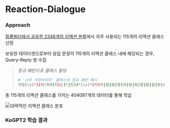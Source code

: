 # **Reaction-Dialogue**

### **Approach**
[핑퐁빌더에서 공유한 2348개의 리액션 분류](https://pingpong.us/)에서 자주 사용되는 115개의 리액션 클래스 선정   

보유한 데이터셋으로부터 응답 문장이 115개의 리액션 클래스 내에 해당되는 경우, Query-Reply 쌍 수집   

> *정규 패턴으로 클래스 할당*
> 
> ```bash
> # '너무 걱정하지마' 클래스의 정규 패턴 예시
> 걱정[\s]*((하|허)(지(는)*|진))*[\s]*(마(러|렁|렄|렇|라|랑|랔|랗|람|랍|랏|로|롱|롴|롷|루|룽|뤄|뤙|뤜|뤟)*|말(어|엉|엌|엏|엇|아|앙|앜|앟|앗|아|오|옹|옼|옿|옷))|걱정[\s]*((하|허)(지(는)*|진))*[\s]*말(고|공|곸|곻|구|궁|궄|궇)(요|용|여|영|옄|옇|욯|욬|유|융|엿|염|욤|잉|에|엥|우|웅|웈|웋|잉|잌)*([~ㄱ-ㅎㅏ-ㅣ0-9,.!]+|$)
> ```
> 

총 115개의 리액션 클래스를 가지는 404097개의 데이터를 통해 학습

![대략적인 리액션 클래스 분포](https://user-images.githubusercontent.com/28510311/154202379-99f26f78-8ff0-41d6-b27c-cb8b13f8348f.png)


### **KoGPT2 학습 결과**


